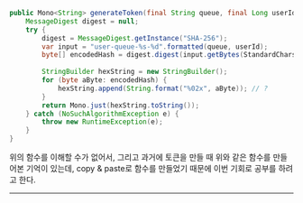 ```Java
public Mono<String> generateToken(final String queue, final Long userId){  
    MessageDigest digest = null;  
    try {  
        digest = MessageDigest.getInstance("SHA-256");  
        var input = "user-queue-%s-%d".formatted(queue, userId);  
        byte[] encodedHash = digest.digest(input.getBytes(StandardCharsets.UTF_8));  
  
        StringBuilder hexString = new StringBuilder();  
        for (byte aByte: encodedHash) {  
            hexString.append(String.format("%02x", aByte)); // ?  
        }  
        return Mono.just(hexString.toString());  
    } catch (NoSuchAlgorithmException e) {  
        throw new RuntimeException(e);  
    }  
}
```

위의 함수를 이해할 수가 없어서, 그리고 과거에 토큰을 만들 때 위와 같은 함수를 만들어본 기억이 있는데,
copy & paste로 함수를 만들었기 때문에 이번 기회로 공부를 하려고 한다.

---

